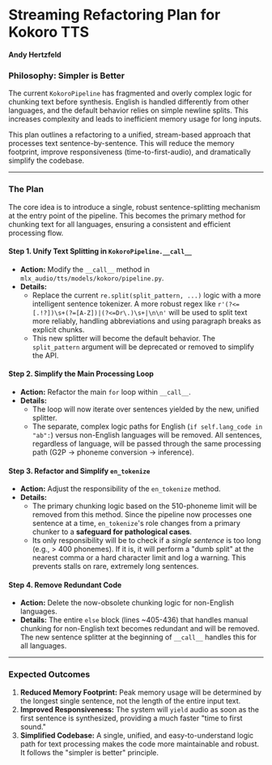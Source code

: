 # Streaming Refactoring Plan for Kokoro TTS

**Andy Hertzfeld**

### Philosophy: Simpler is Better

The current `KokoroPipeline` has fragmented and overly complex logic for chunking text before synthesis. English is handled differently from other languages, and the default behavior relies on simple newline splits. This increases complexity and leads to inefficient memory usage for long inputs.

This plan outlines a refactoring to a unified, stream-based approach that processes text sentence-by-sentence. This will reduce the memory footprint, improve responsiveness (time-to-first-audio), and dramatically simplify the codebase.

---

### The Plan

The core idea is to introduce a single, robust sentence-splitting mechanism at the entry point of the pipeline. This becomes the primary method for chunking text for all languages, ensuring a consistent and efficient processing flow.

#### Step 1. Unify Text Splitting in `KokoroPipeline.__call__`

-   **Action:** Modify the `__call__` method in `mlx_audio/tts/models/kokoro/pipeline.py`.
-   **Details:**
    -   Replace the current `re.split(split_pattern, ...)` logic with a more intelligent sentence tokenizer. A more robust regex like `r'(?<=[.!?])\s+(?=[A-Z])|(?<=Dr\.)\s+|\n\n'` will be used to split text more reliably, handling abbreviations and using paragraph breaks as explicit chunks.
    -   This new splitter will become the default behavior. The `split_pattern` argument will be deprecated or removed to simplify the API.

#### Step 2. Simplify the Main Processing Loop

-   **Action:** Refactor the main `for` loop within `__call__`.
-   **Details:**
    -   The loop will now iterate over sentences yielded by the new, unified splitter.
    -   The separate, complex logic paths for English (`if self.lang_code in "ab":`) versus non-English languages will be removed. All sentences, regardless of language, will be passed through the same processing path (G2P -> phoneme conversion -> inference).

#### Step 3. Refactor and Simplify `en_tokenize`

-   **Action:** Adjust the responsibility of the `en_tokenize` method.
-   **Details:**
    -   The primary chunking logic based on the 510-phoneme limit will be removed from this method. Since the pipeline now processes one sentence at a time, `en_tokenize`'s role changes from a primary chunker to a **safeguard for pathological cases**.
    -   Its only responsibility will be to check if a *single sentence* is too long (e.g., > 400 phonemes). If it is, it will perform a "dumb split" at the nearest comma or a hard character limit and log a warning. This prevents stalls on rare, extremely long sentences.

#### Step 4. Remove Redundant Code

-   **Action:** Delete the now-obsolete chunking logic for non-English languages.
-   **Details:** The entire `else` block (lines ~405-436) that handles manual chunking for non-English text becomes redundant and will be removed. The new sentence splitter at the beginning of `__call__` handles this for all languages.

---

### Expected Outcomes

1.  **Reduced Memory Footprint:** Peak memory usage will be determined by the longest single sentence, not the length of the entire input text.
2.  **Improved Responsiveness:** The system will `yield` audio as soon as the first sentence is synthesized, providing a much faster "time to first sound."
3.  **Simplified Codebase:** A single, unified, and easy-to-understand logic path for text processing makes the code more maintainable and robust. It follows the "simpler is better" principle.